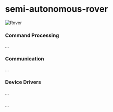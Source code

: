 # semi-autonomous-rover
![Rover](https://drive.google.com/file/d/1HfdVq7Y7nlsGppn59cxNvxTAesCnZB_g/preview)
### Command Processing
...

### Communication
...

### Device Drivers
...

### 
...

